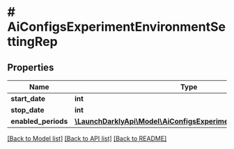 # # AiConfigsExperimentEnvironmentSettingRep

## Properties

Name | Type | Description | Notes
------------ | ------------- | ------------- | -------------
**start_date** | **int** |  | [optional]
**stop_date** | **int** |  | [optional]
**enabled_periods** | [**\LaunchDarklyApi\Model\AiConfigsExperimentEnabledPeriodRep[]**](AiConfigsExperimentEnabledPeriodRep.md) |  | [optional]

[[Back to Model list]](../../README.md#models) [[Back to API list]](../../README.md#endpoints) [[Back to README]](../../README.md)
